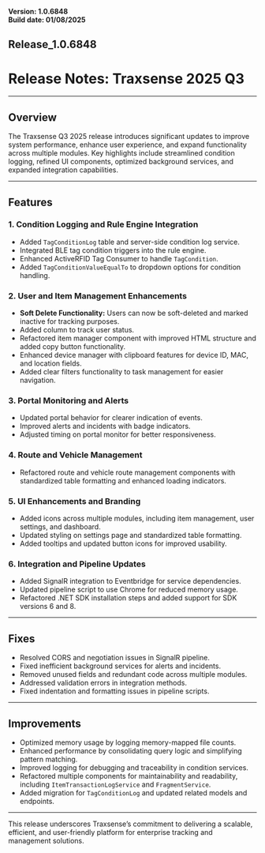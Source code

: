**Version: 1.0.6848**  
**Build date: 01/08/2025**  
## Release_1.0.6848  

# **Release Notes: Traxsense 2025 Q3**

---

## **Overview**  
The Traxsense Q3 2025 release introduces significant updates to improve system performance, enhance user experience, and expand functionality across multiple modules. Key highlights include streamlined condition logging, refined UI components, optimized background services, and expanded integration capabilities.

---

## **Features**  
### **1. Condition Logging and Rule Engine Integration**  
- Added `TagConditionLog` table and server-side condition log service.  
- Integrated BLE tag condition triggers into the rule engine.  
- Enhanced ActiveRFID Tag Consumer to handle `TagCondition`.  
- Added `TagConditionValueEqualTo` to dropdown options for condition handling.

### **2. User and Item Management Enhancements**  
- **Soft Delete Functionality:** Users can now be soft-deleted and marked inactive for tracking purposes.  
- Added column to track user status.  
- Refactored item manager component with improved HTML structure and added copy button functionality.  
- Enhanced device manager with clipboard features for device ID, MAC, and location fields.  
- Added clear filters functionality to task management for easier navigation.

### **3. Portal Monitoring and Alerts**  
- Updated portal behavior for clearer indication of events.  
- Improved alerts and incidents with badge indicators.  
- Adjusted timing on portal monitor for better responsiveness.

### **4. Route and Vehicle Management**  
- Refactored route and vehicle route management components with standardized table formatting and enhanced loading indicators.

### **5. UI Enhancements and Branding**  
- Added icons across multiple modules, including item management, user settings, and dashboard.  
- Updated styling on settings page and standardized table formatting.  
- Added tooltips and updated button icons for improved usability.

### **6. Integration and Pipeline Updates**  
- Added SignalR integration to Eventbridge for service dependencies.  
- Updated pipeline script to use Chrome for reduced memory usage.  
- Refactored .NET SDK installation steps and added support for SDK versions 6 and 8.  

---

## **Fixes**  
- Resolved CORS and negotiation issues in SignalR pipeline.  
- Fixed inefficient background services for alerts and incidents.  
- Removed unused fields and redundant code across multiple modules.  
- Addressed validation errors in integration methods.  
- Fixed indentation and formatting issues in pipeline scripts.

---

## **Improvements**  
- Optimized memory usage by logging memory-mapped file counts.  
- Enhanced performance by consolidating query logic and simplifying pattern matching.  
- Improved logging for debugging and traceability in condition services.  
- Refactored multiple components for maintainability and readability, including `ItemTransactionLogService` and `FragmentService`.  
- Added migration for `TagConditionLog` and updated related models and endpoints.  

---

This release underscores Traxsense’s commitment to delivering a scalable, efficient, and user-friendly platform for enterprise tracking and management solutions.